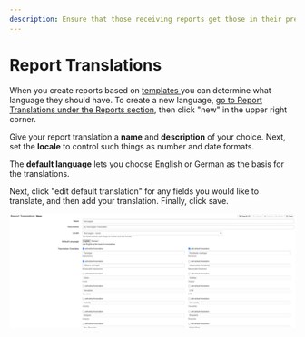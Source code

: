 ```yaml
---
description: Ensure that those receiving reports get those in their preferred language.
---
```


# Report Translations

When you create reports based on [templates ](reports-templates-and-schedules.md#report-templates)you can determine what language they should have. To create a new language, [go to Report Translations under the Reports section](https://admin.adnuntius.com/report-translations), then click "new" in the upper right corner.&#x20;

Give your report translation a **name** and **description** of your choice. Next, set the **locale** to control such things as number and date formats.

The **default language** lets you choose English or German as the basis for the translations.&#x20;

Next, click "edit default translation" for any fields you would like to translate, and then add your translation. Finally, click save.

![Translation example.](<../../../.gitbook/assets/202207 Reports - Report Translation.png>)

